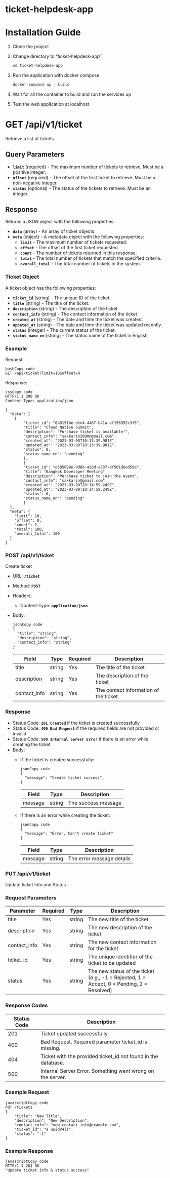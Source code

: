 # ticket-helpdesk-app

# Installation Guide

1. Clone the project
2. Change directory to “ticket-helpdesk-app”
    
    ```jsx
    cd ticket-helpdesk-app
    ```
    
3. Run the application with docker compose
    
    ```jsx
    docker-compose up --build
    ```
    
4. Wait for all the container to build and run the services up
5. Test the web application at localhost

# **GET /api/v1/ticket**

Retrieve a list of tickets.

## **Query Parameters**

- **`limit`** (required) - The maximum number of tickets to retrieve. Must be a positive integer.
- **`offset`** (required) - The offset of the first ticket to retrieve. Must be a non-negative integer.
- **`status`** (optional) - The status of the tickets to retrieve. Must be an integer.

## **Response**

Returns a JSON object with the following properties:

- **`data`** (array) - An array of ticket objects.
- **`meta`** (object) - A metadata object with the following properties:
    - **`limit`** - The maximum number of tickets requested.
    - **`offset`** - The offset of the first ticket requested.
    - **`count`** - The number of tickets returned in this response.
    - **`total`** - The total number of tickets that match the specified criteria.
    - **`overall_total`** - The total number of tickets in the system.

### **Ticket Object**

A ticket object has the following properties:

- **`ticket_id`** (string) - The unique ID of the ticket.
- **`title`** (string) - The title of the ticket.
- **`description`** (string) - The description of the ticket.
- **`contact_info`** (string) - The contact information of the ticket
- **`created_at`** (string) - The date and time the ticket was created.
- **`updated_at`** (string) - The date and time the ticket was updated recently.
- **`status`** (integer) - The current status of the ticket.
- **`status_name_en`** (string) - The status name of the ticket in English

### **Example**

Request:

```
bashCopy code
GET /api/ticket?limit=10&offset=0

```

Response:

```
cssCopy code
HTTP/1.1 200 OK
Content-Type: application/json

{
  "data": [
    {
	    "ticket_id": "040151be-dee4-4467-b41a-ef156952c3f5",
	    "title": "Cloud Native Summit",
	    "description": "Purchase ticket is available!",
	    "contact_info": "sakkarin2000@gmail.com",
	    "created_at": "2023-03-08T10:13:39.981Z",
	    "updated_at": "2023-03-08T10:13:39.981Z",
	    "status": 0,
	    "status_name_en": "pending"
		},
		{
	    "ticket_id": "e305688e-9d86-420d-a537-df501d6ed59a",
	    "title": "Bangkok Developer Meeting",
	    "description": "Purchase ticket to join the event",
	    "contact_info": "sakkarin@gmail.com",
	    "created_at": "2023-03-08T10:14:59.249Z",
	    "updated_at": "2023-03-08T10:14:59.249Z",
	    "status": 0,
	    "status_name_en": "pending"
		}
  ],
  "meta": {
    "limit": 10,
    "offset": 0,
    "count": 2,
    "total": 100,
    "overall_total": 100
  }
}

```

### POST **/api/v1/ticket**

Create ticket 

- URL: **`/ticket`**
- Method: **`POST`**
- Headers:
    - Content-Type: **`application/json`**
- Body:
    
    ```
    jsonCopy code
    {
      "title": "string",
      "description": "string",
      "contact_info": "string"
    }
    
    ```
    
    | Field | Type | Required | Description |
    | --- | --- | --- | --- |
    | title | string | Yes | The title of the ticket |
    | description | string | Yes | The description of the ticket |
    | contact_info | string | Yes | The contact information of the ticket |

### **Response**

- Status Code: **`201 Created`** if the ticket is created successfully
- Status Code: **`400 Bad Request`** if the required fields are not provided or invalid
- Status Code: **`500 Internal Server Error`** if there is an error while creating the ticket
- Body:
    - If the ticket is created successfully:
        
        ```
        jsonCopy code
        {
          "message": "Create ticket success",
        }
        ```
        
        | Field | Type | Description |
        | --- | --- | --- |
        | message | string | The success message |
    - If there is an error while creating the ticket:
        
        ```
        jsonCopy code
        {
          "message": "Error, Can't create ticket"
        }
        ```
        
        | Field | Type | Description |
        | --- | --- | --- |
        | message | string | The error message details |
        

### PUT **/api/v1/ticket**

Update ticket Info and Status

### **Request Parameters**

| Parameter | Required | Type | Description |
| --- | --- | --- | --- |
| title | Yes | string | The new title of the ticket |
| description | Yes | string | The new description of the ticket |
| contact_info | Yes | string | The new contact information for the ticket |
| ticket_id | Yes | string | The unique identifier of the ticket to be updated |
| status | Yes | string | The new status of the ticket (e.g., -1 = Rejected, 1 = Accept, 0 = Pending, 2 = Resolved) |

### **Response Codes**

| Status Code | Description |
| --- | --- |
| 201 | Ticket updated successfully |
| 400 | Bad Request. Required parameter ticket_id is missing. |
| 404 | Ticket with the provided ticket_id not found in the database. |
| 500 | Internal Server Error. Something went wrong on the server. |

### **Example Request**

```
javascriptCopy code
PUT /tickets
{
    "title": "New Title",
    "description": "New Description",
    "contact_info": "new_contact_info@example.com",
    "ticket_id": "a uuidV4()",
    "status": "-1"
}

```

### **Example Response**

```
javascriptCopy code
HTTP/1.1 201 OK
"Update ticket info & status success"

```
